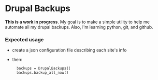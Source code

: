 Drupal Backups
==============

**This is a work in progress.** My goal is to make a simple utility to help me automate all my drupal backups. Also, I'm learning python, git, and github.

### Expected usage

* create a json configuration file describing each site's info
* then:

        backups = DrupalBackups()
        backups.backup_all_now()
